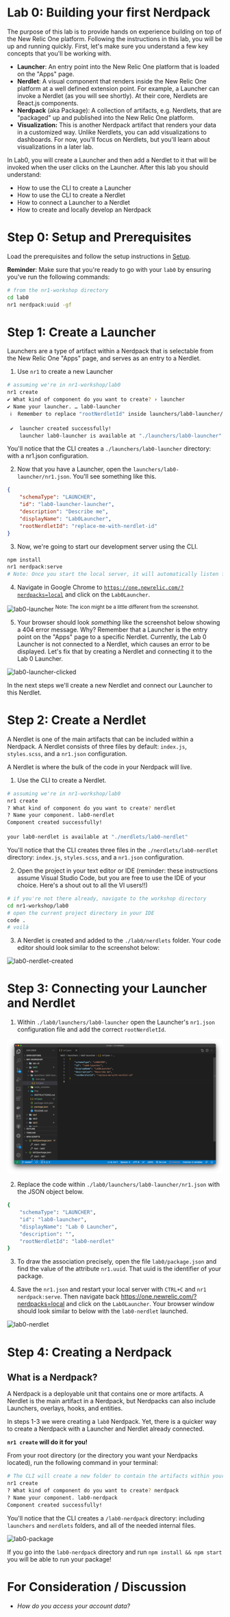 Lab 0: Building your first Nerdpack
===================================

The purpose of this lab is to provide hands on experience building on top of the New Relic One platform. Following the instructions in this lab, you will be up and running quickly. First, let's make sure you understand a few key concepts that you'll be working with.
* **Launcher**: An entry point into the New Relic One platform that is loaded on the "Apps" page.
* **Nerdlet**: A visual component that renders inside the New Relic One platform at a well defined extension point. For example, a Launcher can invoke a Nerdlet (as you will see shortly). At their core, Nerdlets are React.js components.
* **Nerdpack** (aka Package): A collection of artifacts, e.g. Nerdlets, that are "packaged" up and published into the New Relic One platform.
* **Visualization:** This is another Nerdpack artifact that renders your data in a customized way. Unlike Nerdlets, you can add visualizations to dashboards. For now, you'll focus on Nerdlets, but you'll learn about visualizations in a later lab.

In Lab0, you will create a Launcher and then add a Nerdlet to it that will be invoked when the user clicks on the Launcher. After this lab you should understand:

* How to use the CLI to create a Launcher
* How to use the CLI to create a Nerdlet
* How to connect a Launcher to a Nerdlet
* How to create and locally develop an Nerdpack

# Step 0: Setup and Prerequisites

Load the prerequisites and follow the setup instructions in [Setup](../SETUP.md).

**Reminder**: Make sure that you're ready to go with your `lab0` by ensuring you've run the following commands:

```bash
# from the nr1-workshop directory
cd lab0
nr1 nerdpack:uuid -gf
```

# Step 1: Create a Launcher

Launchers are a type of artifact within a Nerdpack that is selectable from the New Relic One "Apps" page, and serves as an entry to a Nerdlet.

1. Use `nr1` to create a new Launcher

```bash
# assuming we're in nr1-workshop/lab0
nr1 create
✔ What kind of component do you want to create? › launcher
✔ Name your launcher. … lab0-launcher
 ℹ  Remember to replace "rootNerdletId" inside launchers/lab0-launcher/nr1.json

 ✔  launcher created successfully!
    launcher lab0-launcher is available at "./launchers/lab0-launcher"
```

You'll notice that the CLI creates a `./launchers/lab0-launcher` directory: with a nr1.json configuration.

2. Now that you have a Launcher, open the `launchers/lab0-launcher/nr1.json`. You'll see something like this.

```json
{
    "schemaType": "LAUNCHER",
    "id": "lab0-launcher-launcher",
    "description": "Describe me",
    "displayName": "Lab0Launcher",
    "rootNerdletId": "replace-me-with-nerdlet-id"
}

```

3. Now, we're going to start our development server using the CLI.

```bash
npm install
nr1 nerdpack:serve
# Note: Once you start the local server, it will automatically listen for changes in the file system. To issue commands while the local server is running, simply open a new terminal and change to the lab0 directory.
```

4. Navigate in Google Chrome to [`https://one.newrelic.com/?nerdpacks=local`](https://one.newrelic.com/?nerdpacks=local) and click on the `Lab0Launcher`.

![lab0-launcher](../screenshots/lab0_screen01.png) <sup>Note: The icon might be a little different from the screenshot.</sup>

5. Your browser should look _something_ like the screenshot below showing a 404 error message. Why? Remember that a Launcher is the entry point on the "Apps" page to a specific Nerdlet. Currently, the Lab 0 Launcher is not connected to a Nerdlet, which causes an error to be displayed. Let's fix that by creating a Nerdlet and connecting it to the Lab 0 Launcher.

![lab0-launcher-clicked](../screenshots/lab0_screen02.png)

In the next steps we'll create a new Nerdlet and connect our Launcher to this Nerdlet.

# Step 2: Create a Nerdlet

A Nerdlet is one of the main artifacts that can be included within a Nerdpack. A Nerdlet consists of three files by default: `index.js`, `styles.scss`, and a `nr1.json` configuration.

A Nerdlet is where the bulk of the code in your Nerdpack will live.

1. Use the CLI to create a Nerdlet.

```bash
# assuming we're in nr1-workshop/lab0
nr1 create
? What kind of component do you want to create? nerdlet
? Name your component. lab0-nerdlet
Component created successfully!

your lab0-nerdlet is available at "./nerdlets/lab0-nerdlet"
```

You'll notice that the CLI creates three files in the `./nerdlets/lab0-nerdlet` directory: `index.js`, `styles.scss`, and a `nr1.json` configuration.

2. Open the project in your text editor or IDE (reminder: these instructions assume Visual Studio Code, but you are free to use the IDE of your choice. Here's a shout out to all the VI users!!)

```bash
# if you're not there already, navigate to the workshop directory
cd nr1-workshop/lab0
# open the current project directory in your IDE
code .
# voilà
```

3. A Nerdlet is created and added to the `./lab0/nerdlets` folder. Your code editor should look similar to the screenshot below:

![lab0-nerdlet-created](../screenshots/lab0_screen03.png)


# Step 3: Connecting your Launcher and Nerdlet

1. Within `./lab0/launchers/lab0-launcher` open the Launcher's `nr1.json` configuration file and add the correct `rootNerdletId`.

![lab0-launcher](../screenshots/lab0_screen04.png)

2. Replace the code within `./lab0/launchers/lab0-launcher/nr1.json` with the JSON object below.

```bash
{
    "schemaType": "LAUNCHER",
    "id": "lab0-launcher",
    "displayName": "Lab 0 Launcher",
    "description": "",
    "rootNerdletId": "lab0-nerdlet"
}
```

3. To draw the association precisely, open the file `lab0/package.json` and find the value of the attribute `nr1.uuid`. That uuid is the identifier of your package.

4. Save the `nr1.json` and restart your local server with `CTRL+C` and `nr1 nerdpack:serve`. Then navigate back https://one.newrelic.com/?nerdpacks=local and click on the `Lab0Launcher`. Your browser window should look similar to below with the `lab0-nerdlet` launched.

![lab0-nerdlet](../screenshots/lab0_screen05.png)

# Step 4: Creating a Nerdpack

## What is a Nerdpack?

A Nerdpack is a deployable unit that contains one or more artifacts. A Nerdlet is the main artifact in a Nerdpack, but Nerdpacks can also include Launchers, overlays, hooks, and entities.

In steps 1-3 we were creating a `lab0` Nerdpack. Yet, there is a quicker way to create a Nerdpack with a Launcher and Nerdlet already connected.

**`nr1 create` will do it for you!**

From your root directory (or the directory you want your Nerdpacks located), run the following command in your terminal:

```bash
# The CLI will create a new folder to contain the artifacts within your Nerdpack
nr1 create
? What kind of component do you want to create? nerdpack
? Name your component. lab0-nerdpack
Component created successfully!
```

You'll notice that the CLI creates a `/lab0-nerdpack` directory: including `launchers` and `nerdlets` folders, and all of the needed internal files.

![lab0-package](../screenshots/lab0_screen06.png)

If you go into the `lab0-nerdpack` directory and run `npm install && npm start` you will be able to run your package!

# For Consideration / Discussion

- _How do you access your account data?_
